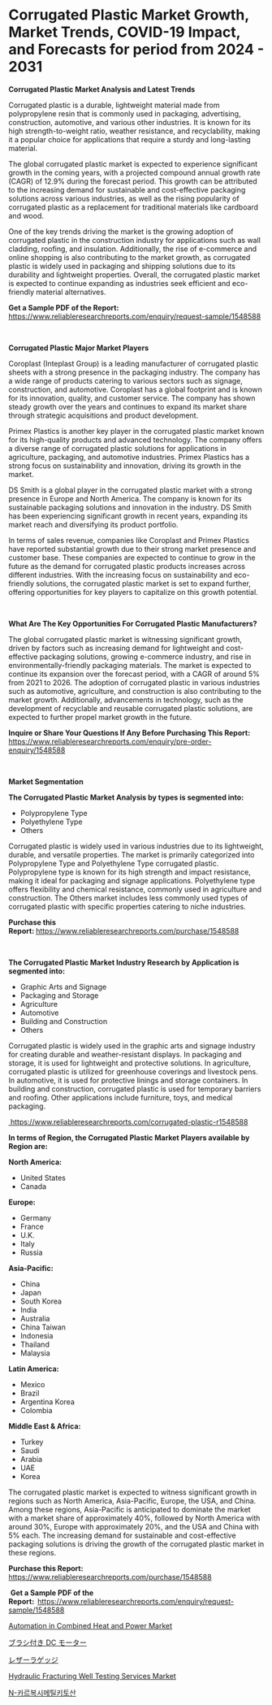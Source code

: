 <p><h1>Corrugated Plastic Market Growth, Market Trends, COVID-19 Impact, and Forecasts for period from 2024 - 2031</h1></p><p><strong>Corrugated Plastic Market Analysis and Latest Trends</strong></p>
<p><p>Corrugated plastic is a durable, lightweight material made from polypropylene resin that is commonly used in packaging, advertising, construction, automotive, and various other industries. It is known for its high strength-to-weight ratio, weather resistance, and recyclability, making it a popular choice for applications that require a sturdy and long-lasting material.</p><p>The global corrugated plastic market is expected to experience significant growth in the coming years, with a projected compound annual growth rate (CAGR) of 12.9% during the forecast period. This growth can be attributed to the increasing demand for sustainable and cost-effective packaging solutions across various industries, as well as the rising popularity of corrugated plastic as a replacement for traditional materials like cardboard and wood.</p><p>One of the key trends driving the market is the growing adoption of corrugated plastic in the construction industry for applications such as wall cladding, roofing, and insulation. Additionally, the rise of e-commerce and online shopping is also contributing to the market growth, as corrugated plastic is widely used in packaging and shipping solutions due to its durability and lightweight properties. Overall, the corrugated plastic market is expected to continue expanding as industries seek efficient and eco-friendly material alternatives.</p></p>
<p><strong>Get a Sample PDF of the Report:&nbsp;</strong> <a href="https://www.reliableresearchreports.com/enquiry/request-sample/1548588">https://www.reliableresearchreports.com/enquiry/request-sample/1548588</a></p>
<p>&nbsp;</p>
<p><strong>Corrugated Plastic Major Market Players</strong></p>
<p><p>Coroplast (Inteplast Group) is a leading manufacturer of corrugated plastic sheets with a strong presence in the packaging industry. The company has a wide range of products catering to various sectors such as signage, construction, and automotive. Coroplast has a global footprint and is known for its innovation, quality, and customer service. The company has shown steady growth over the years and continues to expand its market share through strategic acquisitions and product development.</p><p>Primex Plastics is another key player in the corrugated plastic market known for its high-quality products and advanced technology. The company offers a diverse range of corrugated plastic solutions for applications in agriculture, packaging, and automotive industries. Primex Plastics has a strong focus on sustainability and innovation, driving its growth in the market.</p><p>DS Smith is a global player in the corrugated plastic market with a strong presence in Europe and North America. The company is known for its sustainable packaging solutions and innovation in the industry. DS Smith has been experiencing significant growth in recent years, expanding its market reach and diversifying its product portfolio.</p><p>In terms of sales revenue, companies like Coroplast and Primex Plastics have reported substantial growth due to their strong market presence and customer base. These companies are expected to continue to grow in the future as the demand for corrugated plastic products increases across different industries. With the increasing focus on sustainability and eco-friendly solutions, the corrugated plastic market is set to expand further, offering opportunities for key players to capitalize on this growth potential.</p></p>
<p>&nbsp;</p>
<p><strong>What Are The Key Opportunities For Corrugated Plastic Manufacturers?</strong></p>
<p><p>The global corrugated plastic market is witnessing significant growth, driven by factors such as increasing demand for lightweight and cost-effective packaging solutions, growing e-commerce industry, and rise in environmentally-friendly packaging materials. The market is expected to continue its expansion over the forecast period, with a CAGR of around 5% from 2021 to 2026. The adoption of corrugated plastic in various industries such as automotive, agriculture, and construction is also contributing to the market growth. Additionally, advancements in technology, such as the development of recyclable and reusable corrugated plastic solutions, are expected to further propel market growth in the future.</p></p>
<p><strong>Inquire or Share Your Questions If Any Before Purchasing This Report:</strong> <a href="https://www.reliableresearchreports.com/enquiry/pre-order-enquiry/1548588">https://www.reliableresearchreports.com/enquiry/pre-order-enquiry/1548588</a></p>
<p>&nbsp;</p>
<p><strong>Market Segmentation</strong></p>
<p><strong>The Corrugated Plastic Market Analysis by types is segmented into:</strong></p>
<p><ul><li>Polypropylene Type</li><li>Polyethylene Type</li><li>Others</li></ul></p>
<p><p>Corrugated plastic is widely used in various industries due to its lightweight, durable, and versatile properties. The market is primarily categorized into Polypropylene Type and Polyethylene Type corrugated plastic. Polypropylene type is known for its high strength and impact resistance, making it ideal for packaging and signage applications. Polyethylene type offers flexibility and chemical resistance, commonly used in agriculture and construction. The Others market includes less commonly used types of corrugated plastic with specific properties catering to niche industries.</p></p>
<p><strong>Purchase this Report:&nbsp;</strong><a href="https://www.reliableresearchreports.com/purchase/1548588">https://www.reliableresearchreports.com/purchase/1548588</a></p>
<p>&nbsp;</p>
<p><strong>The Corrugated Plastic Market Industry Research by Application is segmented into:</strong></p>
<p><ul><li>Graphic Arts and Signage</li><li>Packaging and Storage</li><li>Agriculture</li><li>Automotive</li><li>Building and Construction</li><li>Others</li></ul></p>
<p><p>Corrugated plastic is widely used in the graphic arts and signage industry for creating durable and weather-resistant displays. In packaging and storage, it is used for lightweight and protective solutions. In agriculture, corrugated plastic is utilized for greenhouse coverings and livestock pens. In automotive, it is used for protective linings and storage containers. In building and construction, corrugated plastic is used for temporary barriers and roofing. Other applications include furniture, toys, and medical packaging.</p></p>
<p><a href="https://www.reliableresearchreports.com/corrugated-plastic-r1548588">&nbsp;https://www.reliableresearchreports.com/corrugated-plastic-r1548588</a></p>
<p><strong>In terms of Region, the Corrugated Plastic Market Players available by Region are:</strong></p>
<p>
    <p> <strong> North America: </strong>
        <ul>
            <li>United States</li>
            <li>Canada</li>
        </ul>
        </p> 
    <p> <strong> Europe: </strong>
        <ul>
            <li>Germany</li>
            <li>France</li>
            <li>U.K.</li>
            <li>Italy</li>
            <li>Russia</li>
        </ul>
        </p> 
    <p> <strong> Asia-Pacific: </strong>
        <ul>
            <li>China</li>
            <li>Japan</li>
            <li>South Korea</li>
            <li>India</li>
            <li>Australia</li>
            <li>China Taiwan</li>
            <li>Indonesia</li>
            <li>Thailand</li>
            <li>Malaysia</li>
        </ul>
        </p> 
    <p> <strong> Latin America: </strong>
        <ul>
            <li>Mexico</li>
            <li>Brazil</li>
            <li>Argentina Korea</li>
            <li>Colombia</li>
        </ul>
        </p> 
    <p> <strong> Middle East & Africa: </strong>
        <ul>
            <li>Turkey</li>
            <li>Saudi</li>
            <li>Arabia</li>
            <li>UAE</li>
            <li>Korea</li>
        </ul>
    </p>
    </p>
<p><p>The corrugated plastic market is expected to witness significant growth in regions such as North America, Asia-Pacific, Europe, the USA, and China. Among these regions, Asia-Pacific is anticipated to dominate the market with a market share of approximately 40%, followed by North America with around 30%, Europe with approximately 20%, and the USA and China with 5% each. The increasing demand for sustainable and cost-effective packaging solutions is driving the growth of the corrugated plastic market in these regions.</p></p>
<p><strong>Purchase this Report: </strong><a href="https://www.reliableresearchreports.com/purchase/1548588">https://www.reliableresearchreports.com/purchase/1548588</a></p>
<p>&nbsp;<strong>Get a Sample PDF of the Report:&nbsp;&nbsp;</strong><a href="https://www.reliableresearchreports.com/enquiry/request-sample/1548588">https://www.reliableresearchreports.com/enquiry/request-sample/1548588</a></p>
<p><strong></strong></p>
<p><p><a href="https://github.com/labibmmn112/Market-Research-Report-List-1/blob/main/automation-in-combined-heat-and-power-market.md">Automation in Combined Heat and Power Market</a></p><p><a href="https://medium.com/@tinm5qterney/%E3%83%96%E3%83%A9%E3%82%B7%E4%BB%98%E3%81%8Ddc%E3%83%A2%E3%83%BC%E3%82%BF%E3%83%BC%E3%81%AE%E5%B8%82%E5%A0%B4%E3%83%AC%E3%83%9D%E3%83%BC%E3%83%88%E3%81%AF-%E3%81%93%E3%81%AE%E5%B8%82%E5%A0%B4%E3%81%AE%E6%9C%80%E6%96%B0%E3%81%AE%E3%83%88%E3%83%AC%E3%83%B3%E3%83%89%E3%81%A8%E6%88%90%E9%95%B7%E3%81%AE%E6%A9%9F%E4%BC%9A%E3%82%92%E6%98%8E%E3%82%89%E3%81%8B%E3%81%AB%E3%81%99%E3%82%8B-a4f4cbc1e77b">ブラシ付き DC モーター</a></p><p><a href="https://medium.com/@garnett961981/%E3%83%AC%E3%82%B6%E3%83%BC%E8%A3%BD%E3%81%AE%E8%8D%B7%E7%89%A9%E3%81%AE%E5%B8%82%E5%A0%B4%E3%82%B7%E3%82%A7%E3%82%A2%E3%81%AE%E9%80%B2%E5%8C%96%E3%81%A8%E5%B8%82%E5%A0%B4%E6%88%90%E9%95%B7%E3%81%AE%E3%83%88%E3%83%AC%E3%83%B3%E3%83%89-2024%E5%B9%B4-2031%E5%B9%B4-5afdf3b1648e">レザーラゲッジ</a></p><p><a href="https://github.com/gladysalidde/Market-Research-Report-List-2/blob/main/hydraulic-fracturing-well-testing-services-market.md">Hydraulic Fracturing Well Testing Services Market</a></p><p><a href="https://medium.com/@emmettsaynford43546/n-%EC%B9%B4%EB%A5%B4%EB%B3%B5%EC%8B%9C%EB%A9%94%ED%8B%B8%ED%82%A4%ED%86%A0%EC%82%B0-%EC%8B%9C%EC%9E%A5-%EC%A0%84%EB%A7%9D-%EC%82%B0%EC%97%85-%EA%B0%9C%EC%9A%94-%EB%B0%8F-%EC%98%88%EC%B8%A1-2024%EB%85%84%EB%B6%80%ED%84%B0-2031%EB%85%84%EA%B9%8C%EC%A7%80-96c14c076c8c">N-카르복시메틸키토산</a></p></p>